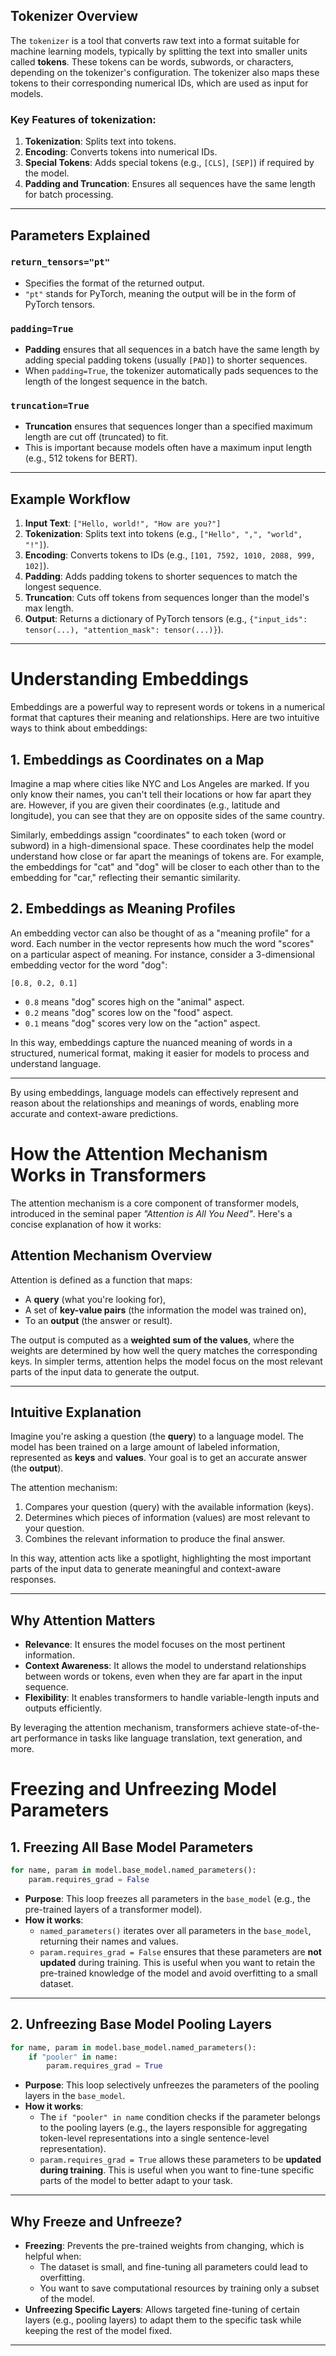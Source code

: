 ## Tokenizer Overview
The `tokenizer` is a tool that converts raw text into a format suitable for machine learning models, typically by splitting the text into smaller units called **tokens**. These tokens can be words, subwords, or characters, depending on the tokenizer's configuration. The tokenizer also maps these tokens to their corresponding numerical IDs, which are used as input for models.

### Key Features of tokenization:
1. **Tokenization**: Splits text into tokens.
2. **Encoding**: Converts tokens into numerical IDs.
3. **Special Tokens**: Adds special tokens (e.g., `[CLS]`, `[SEP]`) if required by the model.
4. **Padding and Truncation**: Ensures all sequences have the same length for batch processing.

---

## Parameters Explained

### `return_tensors="pt"`
- Specifies the format of the returned output.
- `"pt"` stands for PyTorch, meaning the output will be in the form of PyTorch tensors.


### `padding=True`
- **Padding** ensures that all sequences in a batch have the same length by adding special padding tokens (usually `[PAD]`) to shorter sequences.
- When `padding=True`, the tokenizer automatically pads sequences to the length of the longest sequence in the batch.

### `truncation=True`
- **Truncation** ensures that sequences longer than a specified maximum length are cut off (truncated) to fit.
- This is important because models often have a maximum input length (e.g., 512 tokens for BERT).

---

## Example Workflow
1. **Input Text**: `["Hello, world!", "How are you?"]`
2. **Tokenization**: Splits text into tokens (e.g., `["Hello", ",", "world", "!"]`).
3. **Encoding**: Converts tokens to IDs (e.g., `[101, 7592, 1010, 2088, 999, 102]`).
4. **Padding**: Adds padding tokens to shorter sequences to match the longest sequence.
5. **Truncation**: Cuts off tokens from sequences longer than the model's max length.
6. **Output**: Returns a dictionary of PyTorch tensors (e.g., `{"input_ids": tensor(...), "attention_mask": tensor(...)}`).

---

# Understanding Embeddings

Embeddings are a powerful way to represent words or tokens in a numerical format that captures their meaning and relationships. Here are two intuitive ways to think about embeddings:

## 1. Embeddings as Coordinates on a Map
Imagine a map where cities like NYC and Los Angeles are marked. If you only know their names, you can't tell their locations or how far apart they are. However, if you are given their coordinates (e.g., latitude and longitude), you can see that they are on opposite sides of the same country. 

Similarly, embeddings assign "coordinates" to each token (word or subword) in a high-dimensional space. These coordinates help the model understand how close or far apart the meanings of tokens are. For example, the embeddings for "cat" and "dog" will be closer to each other than to the embedding for "car," reflecting their semantic similarity.

## 2. Embeddings as Meaning Profiles
An embedding vector can also be thought of as a "meaning profile" for a word. Each number in the vector represents how much the word "scores" on a particular aspect of meaning. For instance, consider a 3-dimensional embedding vector for the word "dog":

```
[0.8, 0.2, 0.1]
```

- `0.8` means "dog" scores high on the "animal" aspect.
- `0.2` means "dog" scores low on the "food" aspect.
- `0.1` means "dog" scores very low on the "action" aspect.

In this way, embeddings capture the nuanced meaning of words in a structured, numerical format, making it easier for models to process and understand language.

---

By using embeddings, language models can effectively represent and reason about the relationships and meanings of words, enabling more accurate and context-aware predictions.

# How the Attention Mechanism Works in Transformers

The attention mechanism is a core component of transformer models, introduced in the seminal paper *"Attention is All You Need"*. Here's a concise explanation of how it works:

## Attention Mechanism Overview
Attention is defined as a function that maps:
- A **query** (what you're looking for),
- A set of **key-value pairs** (the information the model was trained on),
- To an **output** (the answer or result).

The output is computed as a **weighted sum of the values**, where the weights are determined by how well the query matches the corresponding keys. In simpler terms, attention helps the model focus on the most relevant parts of the input data to generate the output.

---

## Intuitive Explanation
Imagine you're asking a question (the **query**) to a language model. The model has been trained on a large amount of labeled information, represented as **keys** and **values**. Your goal is to get an accurate answer (the **output**).

The attention mechanism:
1. Compares your question (query) with the available information (keys).
2. Determines which pieces of information (values) are most relevant to your question.
3. Combines the relevant information to produce the final answer.

In this way, attention acts like a spotlight, highlighting the most important parts of the input data to generate meaningful and context-aware responses.

---

## Why Attention Matters
- **Relevance**: It ensures the model focuses on the most pertinent information.
- **Context Awareness**: It allows the model to understand relationships between words or tokens, even when they are far apart in the input sequence.
- **Flexibility**: It enables transformers to handle variable-length inputs and outputs efficiently.

By leveraging the attention mechanism, transformers achieve state-of-the-art performance in tasks like language translation, text generation, and more.


# Freezing and Unfreezing Model Parameters


## 1. Freezing All Base Model Parameters
```python
for name, param in model.base_model.named_parameters():
    param.requires_grad = False
```
- **Purpose**: This loop freezes all parameters in the `base_model` (e.g., the pre-trained layers of a transformer model).
- **How it works**:
  - `named_parameters()` iterates over all parameters in the `base_model`, returning their names and values.
  - `param.requires_grad = False` ensures that these parameters are **not updated** during training. This is useful when you want to retain the pre-trained knowledge of the model and avoid overfitting to a small dataset.

---

## 2. Unfreezing Base Model Pooling Layers

```python
for name, param in model.base_model.named_parameters():
    if "pooler" in name:
        param.requires_grad = True
```
- **Purpose**: This loop selectively unfreezes the parameters of the pooling layers in the `base_model`.
- **How it works**:
  - The `if "pooler" in name` condition checks if the parameter belongs to the pooling layers (e.g., the layers responsible for aggregating token-level representations into a single sentence-level representation).
  - `param.requires_grad = True` allows these parameters to be **updated during training**. This is useful when you want to fine-tune specific parts of the model to better adapt to your task.

---

## Why Freeze and Unfreeze?
- **Freezing**: Prevents the pre-trained weights from changing, which is helpful when:
  - The dataset is small, and fine-tuning all parameters could lead to overfitting.
  - You want to save computational resources by training only a subset of the model.
- **Unfreezing Specific Layers**: Allows targeted fine-tuning of certain layers (e.g., pooling layers) to adapt them to the specific task while keeping the rest of the model fixed.

---
